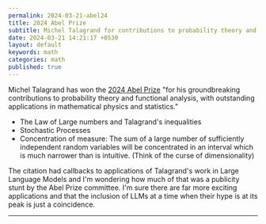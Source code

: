 ```yaml
---
permalink: 2024-03-21-abel24
title: 2024 Abel Prize
subtitle: Michel Talagrand for contributions to probability theory and functional analysis
date: 2024-03-21 14:21:17 +0530
layout: default
keywords: math
categories: math
published: true
---
```


Michel Talagrand has won the [2024 Abel Prize](https://abelprize.no/abel-prize-laureates/2024) "for his groundbreaking contributions to probability theory and functional analysis, with outstanding applications in mathematical physics and statistics."  
  
- The Law of Large numbers and Talagrand's inequalities  
- Stochastic Processes  
- Concentration of measure: The sum of a large number of sufficiently independent random variables will be concentrated in an interval which is much narrower than is intuitive. (Think of the curse of dimensionality)  
  
The citation had callbacks to applications of Talagrand's work in Large Language Models and I'm wondering how much of that was a publicity stunt by the Abel Prize committee. I'm sure there are far more exciting applications and that the inclusion of LLMs at a time when their hype is at its peak is just a coincidence.

---
